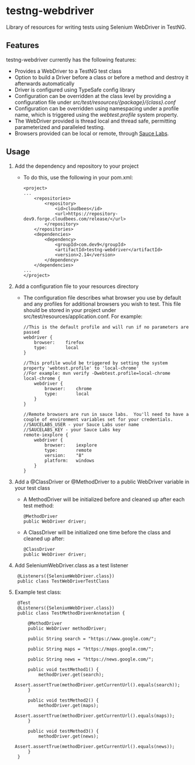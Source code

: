 testng-webdriver
===============

Library of resources for writing tests using Selenium WebDriver in TestNG.

Features
---------------

testng-webdriver currently has the following features:

* Provides a WebDriver to a TestNG test class
* Option to build a Driver before a class or before a method and destroy it afterwards automatically
* Driver is configured using TypeSafe config library
* Configuration can be overridden at the class level by providing a configuration file under _src/test/resources/{package}/{class}.conf_
* Configuration can be overridden using namespacing under a profile name, which is triggered using the _webtest.profile_ system property.
* The WebDriver provided is thread local and thread safe, permitting parameterized and paralleled testing.
* Browsers provided can be local or remote, through [Sauce Labs](https://saucelabs.com/).

Usage
---------------

1. Add the dependency and repository to your project
    - To do this, use the following in your pom.xml:
    
        ```
        <project>
        ...
            <repositories>
                <repository>
                    <id>cloudbees</id>
                    <url>https://repository-dev9.forge.cloudbees.com/release/</url>
                </repository>
            </repositories>
            <dependencies>
                <dependency>
                    <groupId>com.dev9</groupId>
                    <artifactId>testng-webdriver</artifactId>
                    <version>2.14</version>
                </dependency>
            </dependencies>
        ...
        </project>
        ```

2. Add a configuration file to your resources directory
    - The configuration file describes what browser you use by default and any profiles for additional browsers you wish to
test.  This file should be stored in your project under src/test/resources/application.conf.  For example:

        ```
        //This is the default profile and will run if no parameters are passed
        webdriver {
            browser:    firefox
            type:       local
        }

        //This profile would be triggered by setting the system property 'webtest.profile' to 'local-chrome'
        //For example: mvn verify -Dwebtest.profile=local-chrome
        local-chrome {
            webdriver {
                browser:    chrome
                type:       local
            }
        }

        //Remote browsers are run in sauce labs.  You'll need to have a couple of environment variables set for your credentials.
        //SAUCELABS_USER - your Sauce Labs user name
        //SAUCELABS_KEY - your Sauce Labs key
        remote-iexplore {
            webdriver {
                browser:    iexplore
                type:       remote
                version:    "8"
                platform:   windows
            }
        }
        ```

3. Add a @ClassDriver or @MethodDriver to a public WebDriver variable in your test class
    - A MethodDriver will be initialized before and cleaned up after each test method:

        ```
        @MethodDriver
        public WebDriver driver;
        ```
    - A ClassDriver will be initialized one time before the class and cleaned up after:

        ```
        @ClassDriver
        public WebDriver driver;
        ```

4. Add SeleniumWebDriver.class as a test listener

        @Listeners({SeleniumWebDriver.class})
        public class TestWebDriverTestClass


5. Example test class:


        @Test
        @Listeners({SeleniumWebDriver.class})
        public class TestMethodDriverAnnotation {

            @MethodDriver
            public WebDriver methodDriver;

            public String search = "https://www.google.com/";

            public String maps = "https://maps.google.com/";

            public String news = "https://news.google.com/";

            public void testMethod1() {
                methodDriver.get(search);
                Assert.assertTrue(methodDriver.getCurrentUrl().equals(search));
            }

            public void testMethod2() {
                methodDriver.get(maps);
                Assert.assertTrue(methodDriver.getCurrentUrl().equals(maps));
            }

            public void testMethod3() {
                methodDriver.get(news);
                Assert.assertTrue(methodDriver.getCurrentUrl().equals(news));
            }
        }

